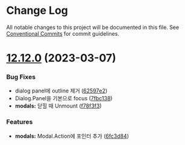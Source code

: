 # Change Log

All notable changes to this project will be documented in this file.
See [Conventional Commits](https://conventionalcommits.org) for commit guidelines.

# [12.12.0](https://github.com/titicacadev/triple-frontend/compare/v12.11.0...v12.12.0) (2023-03-07)


### Bug Fixes

* dialog panel에 outline 제거 ([62597e2](https://github.com/titicacadev/triple-frontend/commit/62597e24998a9a6edc473c6a5dd688cd908ba692))
* Dialog.Panel을 기본으로 focus ([7fbc138](https://github.com/titicacadev/triple-frontend/commit/7fbc13889bfa053be6355005d3991138c045da7d))
* **modals:** 닫힐 때 Unmount ([f78f3f3](https://github.com/titicacadev/triple-frontend/commit/f78f3f35780cf934d0eceb745889a5e12a264689))


### Features

* **modals:** Modal.Action에 포인터 추가 ([6fc3d84](https://github.com/titicacadev/triple-frontend/commit/6fc3d842ce0eba70ad97a526d8d3eb9f8d5d70b6))
